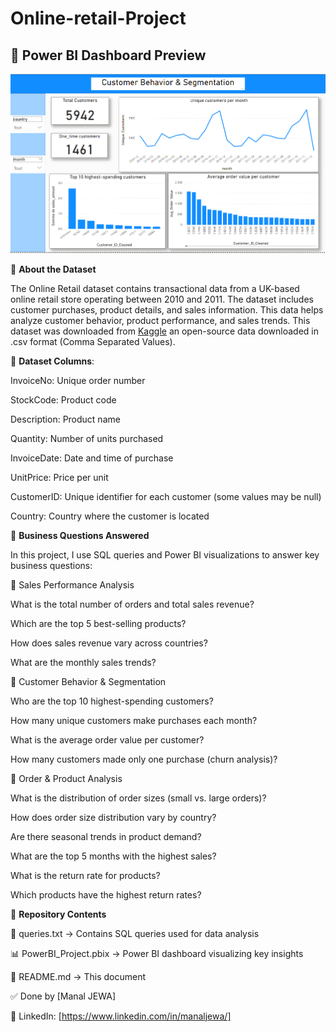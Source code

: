 # Online-retail-Project

## 📸 Power BI Dashboard Preview  
![Power BI Dashboard](preview.PNG)

📄 **About the Dataset**

The Online Retail dataset contains transactional data from a UK-based online retail store operating between 2010 and 2011. The dataset includes customer purchases, product details, and sales information. This data helps analyze customer behavior, product performance, and sales trends.
This dataset was downloaded from [Kaggle](https://www.kaggle.com/datasets/mashlyn/online-retail-ii-uci) an open-source data downloaded in .csv format (Comma Separated Values).

📂 **Dataset Columns**:

InvoiceNo: Unique order number

StockCode: Product code

Description: Product name

Quantity: Number of units purchased

InvoiceDate: Date and time of purchase

UnitPrice: Price per unit

CustomerID: Unique identifier for each customer (some values may be null)

Country: Country where the customer is located

🎯 **Business Questions Answered**

In this project, I use SQL queries and Power BI visualizations to answer key business questions:

🔹 Sales Performance Analysis

What is the total number of orders and total sales revenue?

Which are the top 5 best-selling products?

How does sales revenue vary across countries?

What are the monthly sales trends?

🔹 Customer Behavior & Segmentation

Who are the top 10 highest-spending customers?

How many unique customers make purchases each month?

What is the average order value per customer?

How many customers made only one purchase (churn analysis)?

🔹 Order & Product Analysis

What is the distribution of order sizes (small vs. large orders)?

How does order size distribution vary by country?

Are there seasonal trends in product demand?

What are the top 5 months with the highest sales?

What is the return rate for products?

Which products have the highest return rates?

📂 **Repository Contents**

📄 queries.txt → Contains SQL queries used for data analysis

📊 PowerBI_Project.pbix → Power BI dashboard visualizing key insights

📄 README.md → This document

✅ Done by
[Manal JEWA]

🔗 LinkedIn: [https://www.linkedin.com/in/manaljewa/]

